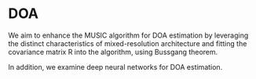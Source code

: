 # DOA
We aim to enhance the MUSIC algorithm for DOA estimation by leveraging the distinct characteristics of mixed-resolution architecture and fitting the covariance matrix R into the algorithm, using Bussgang theorem. 

In addition, we examine deep neural networks for DOA estimation.

